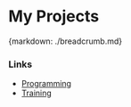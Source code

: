 # My Projects
{markdown: ./breadcrumb.md}

### Links

* [Programming](programming/programming.md)
* [Training](training/training-contents.md)
